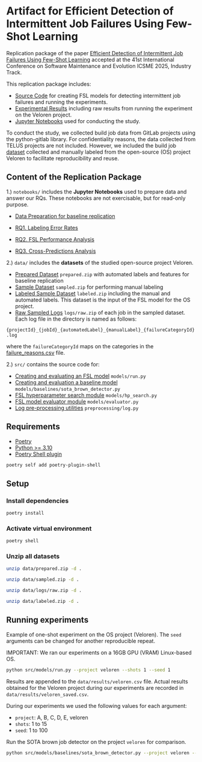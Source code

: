 # Artifact for Efficient Detection of Intermittent Job Failures Using Few-Shot Learning

Replication package of the paper [Efficient Detection of Intermittent Job Failures Using Few-Shot Learning](https://arxiv.org/abs/2507.04173) accepted at the 41st International Conference on Software Maintenance and Evolution ICSME 2025, Industry Track.

This replication package includes:

* [Source Code](src/models/) for creating FSL models for detecting intermittent job failures and running the experiments.
* [Experimental Results](data/results/) including raw results from running the experiment on the Veloren project.
* [Jupyter Notebooks](notebooks/) used for conducting the study.

To conduct the study, we collected build job data from GitLab projects using the python-gitlab library. For confidentiality reasons, the data collected from TELUS projects are not included. However, we included the build job [dataset](data/labeled.zip) collected and manually labeled from the open-source (OS) project Veloren to facilitate reproducibility and reuse.

## Content of the Replication Package

1.) `notebooks/` includes the **Jupyter Notebooks** used to prepare data and answer our RQs. These notebooks are not exercisable, but for read-only purpose.

* [Data Preparation for baseline replication](notebooks/data_preparation.ipynb)

* [RQ1. Labeling Error Rates](notebooks/RQ1_labeling_error.ipynb)
* [RQ2. FSL Performance Analysis](notebooks/RQ2_fsl_evaluation.ipynb)
* [RQ3. Cross-Predictions Analysis](notebooks/RQ3_fsl_cross_project.ipynb)

2.) `data/` includes the **datasets** of the studied open-source project Veloren.

* [Prepared Dataset](data/prepared.zip) `prepared.zip` with automated labels and features for baseline replication
* [Sample Dataset](data/sampled.zip) `sampled.zip` for performing manual labeling
* [Labeled Sample Dataset](data/labeled.zip) `labeled.zip` including the manual and automated labels. This dataset is the input of the FSL model for the OS project.
* [Raw Sampled Logs](data/logs/raw.zip) `logs/raw.zip` of each job in the sampled dataset. Each log file in the directory is named as follows:

`{projectId}_{jobId}_{automatedLabel}_{manualLabel}_{failureCategoryId}.log`

where the `failureCategoryId` maps on the categories in the [failure_reasons.csv](data/results/failure_reasons.csv) file.

2.) `src/` contains the source code for:

* [Creating and evaluating an FSL model](src/models/run.py) `models/run.py`
* [Creating and evaluation a baseline model](src/models/baselines/sota_brown_detector.py) `models/baselines/sota_brown_detector.py`
* [FSL hyperparameter search module](src/models/hp_search.py) `models/hp_search.py`
* [FSL model evaluator module](src/models/evaluator.py) `models/evaluator.py`
* [Log pre-processing utilities](src/preprocessing/) `preprocessing/log.py`

## Requirements

* [Poetry](https://python-poetry.org/docs/)
* [Python >= 3.10](https://www.python.org/downloads/)
* [Poetry Shell plugin](https://github.com/python-poetry/poetry-plugin-shell)

```sh
poetry self add poetry-plugin-shell
```

## Setup

### Install dependencies

```sh
poetry install
```

### Activate virtual environment

```sh
poetry shell
```

### Unzip all datasets

```sh
unzip data/prepared.zip -d .
```

```sh
unzip data/sampled.zip -d .
```

```sh
unzip data/logs/raw.zip -d .
```

```sh
unzip data/labeled.zip -d .
```

## Running experiments

Example of one-shot experiment on the OS project (Veloren). The `seed` arguments can be changed for another reproducible repeat.

IMPORTANT: We ran our experiments on a 16GB GPU (VRAM) Linux-based OS.

```sh
python src/models/run.py --project veloren --shots 1 --seed 1
```

Results are appended to the `data/results/veloren.csv` file. Actual results obtained for the Veloren project during our experiments are recorded in `data/results/veloren_saved.csv`.

During our experiments we used the following values for each argument:

* `project`: A, B, C, D, E, veloren
* `shots`: 1 to 15
* `seed`: 1 to 100

Run the SOTA brown job detector on the project `veloren` for comparison.

```sh
python src/models/baselines/sota_brown_detector.py --project veloren --seed 1
```
